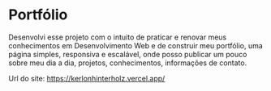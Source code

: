 # Portfólio

 Desenvolvi esse projeto com o intuito de praticar e renovar meus conhecimentos em Desenvolvimento Web e de construir meu portfólio, uma página simples, responsiva e escalável, onde posso publicar um pouco sobre meu dia a dia, projetos, conhecimentos, informações de contato.

 Url do site: https://kerlonhinterholz.vercel.app/
